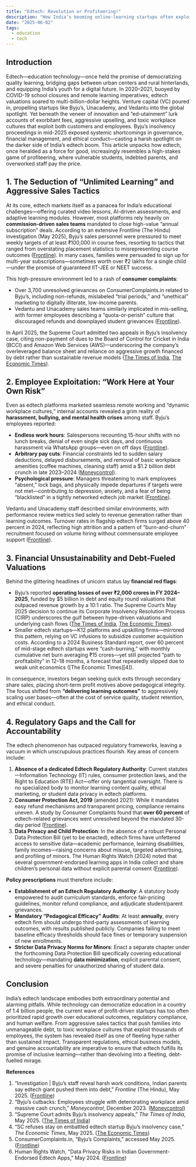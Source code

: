 ```yaml
---
title: "Edtech: Revolution or Profiteering!"
description: "How India’s booming online‐learning startups often exploit students, parents, and employees"
date: "2025-06-02"
tags:
  - education
  - tech
---
```


## Introduction

Edtech—education technology—once held the promise of democratizing quality learning, bridging gaps between urban centers and rural hinterlands, and equipping India’s youth for a digital future. In 2020–2021, buoyed by COVID-19 school closures and remote learning imperatives, edtech valuations soared to multi-billion-dollar heights. Venture capital (VC) poured in, propelling startups like Byju’s, Unacademy, and Vedantu into the global spotlight. Yet beneath the veneer of innovation and “ed-utainment” lurk accounts of exorbitant fees, aggressive upselling, and toxic workplace cultures that exploit both customers and employees. Byju’s insolvency proceedings in mid-2025 exposed systemic shortcomings in governance, financial management, and ethical conduct—casting a harsh spotlight on the darker side of India’s edtech boom. This article unpacks how edtech, once heralded as a force for good, increasingly resembles a high-stakes game of profiteering, where vulnerable students, indebted parents, and overworked staff pay the price.


## 1. The Seduction of “Unlimited Learning” and Aggressive Sales Tactics

At its core, edtech markets itself as a panacea for India’s educational challenges—offering curated video lessons, AI-driven assessments, and adaptive learning modules. However, most platforms rely heavily on **commission-driven sales teams** mandated to close high-value “annual subscription” deals. According to an extensive Frontline (The Hindu) investigation (May 2025), Byju’s sales personnel were pressured to meet weekly targets of at least ₹100,000 in course fees, resorting to tactics that ranged from overstating placement statistics to misrepresenting course outcomes ([Frontline][6]). In many cases, families were persuaded to sign up for multi-year subscriptions—sometimes worth over ₹2 lakhs for a single child—under the promise of guaranteed IIT-JEE or NEET success.

This high-pressure environment led to a rash of **consumer complaints**:

* Over 3,700 unresolved grievances on ConsumerComplaints.in related to Byju’s, including non-refunds, mislabeled “trial periods,” and “unethical” marketing to digitally illiterate, low-income parents.
* Vedantu and Unacademy sales teams similarly implicated in mis-selling, with former employees describing a “quota-or-perish” culture that discouraged refunds and downplayed student grievances ([Frontline][6]).

In April 2025, the Supreme Court admitted two appeals in Byju’s insolvency case, citing non-payment of dues to the Board of Control for Cricket in India (BCCI) and Amazon Web Services (AWS)—underscoring the company’s overleveraged balance sheet and reliance on aggressive growth financed by debt rather than sustainable revenue models ([The Times of India][7], [The Economic Times][8]).


## 2. Employee Exploitation: “Work Here at Your Own Risk”

Even as edtech platforms marketed seamless remote working and “dynamic workplace cultures,” internal accounts revealed a grim reality of **harassment, bullying, and mental health crises** among staff. Byju’s employees reported:

* **Endless work hours**: Salespersons recounting 15-hour shifts with no lunch breaks, denial of even single sick days, and continuous harassment via WhatsApp groups—even on off days ([Frontline][6]).
* **Arbitrary pay cuts**: Financial constraints led to sudden salary deductions, delayed disbursements, and removal of basic workplace amenities (coffee machines, cleaning staff) amid a \$1.2 billion debt crunch in late 2023–2024 ([Moneycontrol][9]).
* **Psychological pressure**: Managers threatening to mark employees “absent,” lock bags, and physically impede departures if targets were not met—contributing to depression, anxiety, and a fear of being “blacklisted” in a tightly networked edtech job market ([Frontline][6]).

Vedantu and Unacademy staff described similar environments, with performance review metrics tied solely to revenue generation rather than learning outcomes. Turnover rates in flagship edtech firms surged above 40 percent in 2024, reflecting high attrition and a pattern of “burn-and-churn” recruitment focused on volume hiring without commensurate employee support ([Frontline][6]).

## 3. Financial Unsustainability and Debt-Fueled Valuations

Behind the glittering headlines of unicorn status lay **financial red flags**:

* Byju’s reported **operating losses of over ₹2,000 crores in FY 2024–2025**, funded by \$5 billion in debt and equity round valuations that outpaced revenue growth by a 10:1 ratio. The Supreme Court’s May 2025 decision to continue its Corporate Insolvency Resolution Process (CIRP) underscores the gulf between hype-driven valuations and underlying cash flows ([The Times of India][7], [The Economic Times][8]).
* Smaller edtech startups—K12 platforms and upskilling firms—mirrored this pattern, relying on VC infusions to subsidize customer acquisition costs. According to a 2024 Business Standard report, over 60 percent of mid-stage edtech startups were “cash-burning,” with monthly cumulative net burn averaging ₹15 crores—yet still projected “path to profitability” in 12–18 months, a forecast that repeatedly slipped due to weak unit economics ([The Economic Times][4]).

In consequence, investors began seeking quick exits through secondary share sales, placing short-term profit motives above pedagogical integrity. The focus shifted from **“delivering learning outcomes”** to aggressively scaling user bases—often at the cost of service quality, student retention, and ethical conduct.


## 4. Regulatory Gaps and the Call for Accountability

The edtech phenomenon has outpaced regulatory frameworks, leaving a vacuum in which unscrupulous practices flourish. Key areas of concern include:

1. **Absence of a dedicated Edtech Regulatory Authority**: Current statutes—Information Technology (IT) rules, consumer protection laws, and the Right to Education (RTE) Act—offer only tangential oversight. There is no specialized body to monitor learning content quality, ethical marketing, or student data privacy in edtech platforms.
2. **Consumer Protection Act, 2019** (amended 2021): While it mandates easy refund mechanisms and transparent pricing, compliance remains uneven. A study by Consumer Complaints found that **over 60 percent** of edtech-related grievances went unresolved beyond the mandated 30-day period ([Frontline][6]).
3. **Data Privacy and Child Protection**: In the absence of a robust Personal Data Protection Bill (yet to be enacted), edtech firms have unfettered access to sensitive data—academic performance, learning disabilities, family incomes—raising concerns about misuse, targeted advertising, and profiling of minors. The Human Rights Watch (2024) noted that several government-endorsed learning apps in India collect and share children’s personal data without explicit parental consent ([Frontline][6]).

**Policy prescriptions** must therefore include:

* **Establishment of an Edtech Regulatory Authority**: A statutory body empowered to audit curriculum standards, enforce fair-pricing guidelines, monitor refund compliance, and adjudicate student/parent grievances.
* **Mandatory “Pedagogical Efficacy” Audits**: At least **annually**, every edtech firm should undergo third-party assessments of learning outcomes, with results published publicly. Companies failing to meet baseline efficacy thresholds should face fines or temporary suspension of new enrollments.
* **Stricter Data Privacy Norms for Minors**: Enact a separate chapter under the forthcoming Data Protection Bill specifically covering educational technology—mandating **data minimization**, explicit parental consent, and severe penalties for unauthorized sharing of student data.


## Conclusion

India’s edtech landscape embodies both extraordinary potential and alarming pitfalls. While technology can democratize education in a country of 1.4 billion people, the current wave of profit-driven startups has too often prioritized rapid growth over educational outcomes, regulatory compliance, and human welfare. From aggressive sales tactics that push families into unmanageable debt, to toxic workplace cultures that exploit thousands of employees, the system has revealed itself as one of fleeting hype rather than sustained impact. Transparent regulations, ethical business models, and genuine accountability are imperative to ensure that edtech fulfills its promise of inclusive learning—rather than devolving into a fleeting, debt-fuelled mirage.


**References**

1. “Investigation | Byju’s staff reveal harsh work conditions, Indian parents say edtech giant pushed them into debt,” *Frontline* (The Hindu), May 2025. ([Frontline][6])
2. “Byju’s cutbacks: Employees struggle with deteriorating workplace amid massive cash crunch,” *Moneycontrol*, December 2023. ([Moneycontrol][9])
3. “Supreme Court admits Byju’s insolvency appeals,” *The Times of India*, May 2025. ([The Times of India][7])
4. “SC refuses stay on embattled edtech startup Byju’s insolvency case,” *The Economic Times*, May 2025. ([The Economic Times][8])
5. ConsumerComplaints.in, “Byju’s Complaints,” accessed May 2025. ([Frontline][6])
6. Human Rights Watch, “Data Privacy Risks in Indian Government-Endorsed Edtech Apps,” May 2024. ([Frontline][6])


[6]: https://frontline.thehindu.com/news/investigation-byjus-staff-reveal-harsh-work-conditions-indian-parents-say-edtech-giant-pushed-them-into-debt/article66274546.ece?utm_source=chatgpt.com "INVESTIGATION | Byju’s staff reveal harsh work conditions, Indian parents say edtech giant pushed them into debt - Frontline"
[7]: https://timesofindia.indiatimes.com/city/bengaluru/supreme-court-admits-byjus-insolvency-appeals/articleshow/121504051.cms?utm_source=chatgpt.com "Supreme Court admits Byju's insolvency appeals"
[8]: https://economictimes.indiatimes.com/tech/technology/bcci-riju-ravindran-seek-withdrawl-of-byjus-insolvency-proceedings-sc-issues-notice-to-resolution-professional-glas-trust/articleshow/121482744.cms?utm_source=chatgpt.com "SC refuses stay on embattled edtech startup Byju's insolvency case"
[9]: https://www.moneycontrol.com/news/technology/byjus-cutbacks-employees-struggle-with-deteriorating-workplace-amid-massive-cash-crunch-12014291.html?utm_source=chatgpt.com "Byju’s cutbacks: Employees struggle with deteriorating workplace amid massive cash crunch"